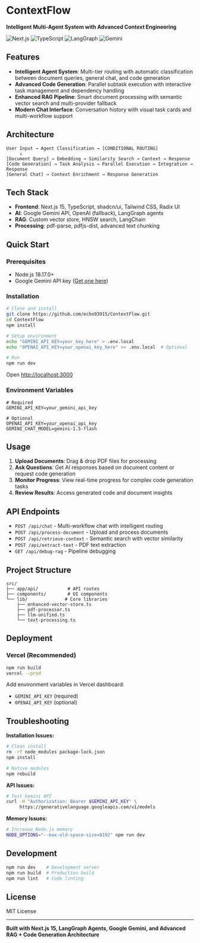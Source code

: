# ContextFlow

**Intelligent Multi-Agent System with Advanced Context Engineering**

![Next.js](https://img.shields.io/badge/Next.js-15.5.0-black) ![TypeScript](https://img.shields.io/badge/TypeScript-5-blue) ![LangGraph](https://img.shields.io/badge/LangGraph-Agent-green) ![Gemini](https://img.shields.io/badge/AI-Google_Gemini-orange)

## Features

- **Intelligent Agent System**: Multi-tier routing with automatic classification between document queries, general chat, and code generation
- **Advanced Code Generation**: Parallel subtask execution with interactive task management and dependency handling
- **Enhanced RAG Pipeline**: Smart document processing with semantic vector search and multi-provider fallback
- **Modern Chat Interface**: Conversation history with visual task cards and multi-workflow support

## Architecture

```
User Input → Agent Classification → [CONDITIONAL ROUTING]
     ↓
[Document Query] → Embedding → Similarity Search → Context → Response
[Code Generation] → Task Analysis → Parallel Execution → Integration → Response
[General Chat] → Context Enrichment → Response Generation
```

## Tech Stack

- **Frontend**: Next.js 15, TypeScript, shadcn/ui, Tailwind CSS, Radix UI
- **AI**: Google Gemini API, OpenAI (fallback), LangGraph agents
- **RAG**: Custom vector store, HNSW search, LangChain
- **Processing**: pdf-parse, pdfjs-dist, advanced text chunking

## Quick Start

### Prerequisites

- Node.js 18.17.0+
- Google Gemini API key ([Get one here](https://aistudio.google.com/))

### Installation

```bash
# Clone and install
git clone https://github.com/echo93915/ContextFlow.git
cd ContextFlow
npm install

# Setup environment
echo "GEMINI_API_KEY=your_key_here" > .env.local
echo "OPENAI_API_KEY=your_openai_key_here" >> .env.local  # Optional

# Run
npm run dev
```

Open [http://localhost:3000](http://localhost:3000)

### Environment Variables

```env
# Required
GEMINI_API_KEY=your_gemini_api_key

# Optional
OPENAI_API_KEY=your_openai_api_key
GEMINI_CHAT_MODEL=gemini-1.5-flash
```

## Usage

1. **Upload Documents**: Drag & drop PDF files for processing
2. **Ask Questions**: Get AI responses based on document content or request code generation
3. **Monitor Progress**: View real-time progress for complex code generation tasks
4. **Review Results**: Access generated code and document insights

## API Endpoints

- `POST /api/chat` - Multi-workflow chat with intelligent routing
- `POST /api/process-document` - Upload and process documents
- `POST /api/retrieve-context` - Semantic search with vector similarity
- `POST /api/extract-text` - PDF text extraction
- `GET /api/debug-rag` - Pipeline debugging

## Project Structure

```
src/
├── app/api/           # API routes
├── components/        # UI components
└── lib/              # Core libraries
    ├── enhanced-vector-store.ts
    ├── pdf-processor.ts
    ├── llm-unified.ts
    └── text-processing.ts
```

## Deployment

### Vercel (Recommended)

```bash
npm run build
vercel --prod
```

Add environment variables in Vercel dashboard:

- `GEMINI_API_KEY` (required)
- `OPENAI_API_KEY` (optional)

## Troubleshooting

**Installation Issues:**

```bash
# Clean install
rm -rf node_modules package-lock.json
npm install

# Native modules
npm rebuild
```

**API Issues:**

```bash
# Test Gemini API
curl -H "Authorization: Bearer $GEMINI_API_KEY" \
     https://generativelanguage.googleapis.com/v1/models
```

**Memory Issues:**

```bash
# Increase Node.js memory
NODE_OPTIONS="--max-old-space-size=8192" npm run dev
```

## Development

```bash
npm run dev    # Development server
npm run build  # Production build
npm run lint   # Code linting
```

## License

MIT License

---

**Built with Next.js 15, LangGraph Agents, Google Gemini, and Advanced RAG + Code Generation Architecture**
